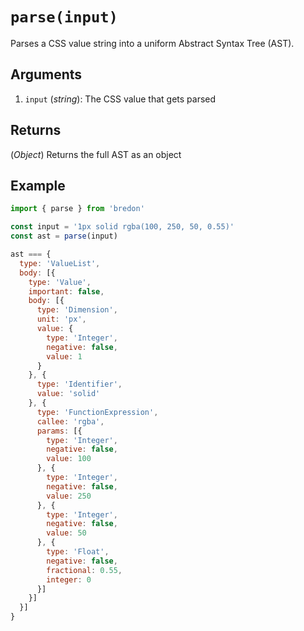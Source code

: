 # `parse(input)`

Parses a CSS value string into a uniform Abstract Syntax Tree (AST).

## Arguments
1. `input` (*string*): The CSS value that gets parsed

## Returns
(*Object*) Returns the full AST as an object

## Example
```javascript
import { parse } from 'bredon'

const input = '1px solid rgba(100, 250, 50, 0.55)'
const ast = parse(input)

ast === {
  type: 'ValueList',
  body: [{
    type: 'Value',
    important: false,
    body: [{
      type: 'Dimension',
      unit: 'px',
      value: {
        type: 'Integer',
        negative: false,
        value: 1
      }
    }, {
      type: 'Identifier',
      value: 'solid'
    }, {
      type: 'FunctionExpression',
      callee: 'rgba',
      params: [{
        type: 'Integer',
        negative: false,
        value: 100
      }, {
        type: 'Integer',
        negative: false,
        value: 250
      }, {
        type: 'Integer',
        negative: false,
        value: 50
      }, {
        type: 'Float',   
        negative: false,
        fractional: 0.55,
        integer: 0
      }]
    }]
  }]
}
```

